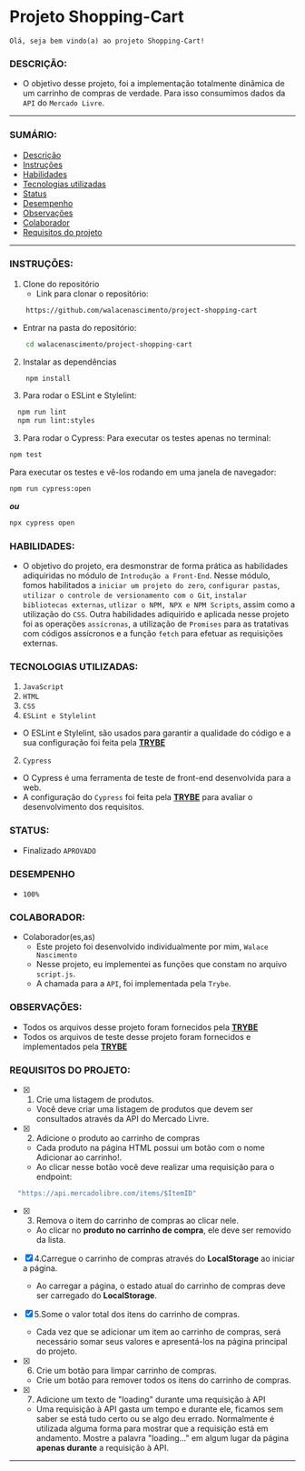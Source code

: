 # Projeto Shopping-Cart
  `Olá, seja bem vindo(a) ao projeto Shopping-Cart!`

### DESCRIÇÃO:
* O objetivo desse projeto, foi a implementação totalmente dinâmica de um carrinho de compras de verdade. Para isso
consumimos dados da `API` do `Mercado Livre`.

---

### SUMÁRIO:
  - [Descrição](#descrição)
  - [Instruções](#instruções)
  - [Habilidades](#habilidades)
  - [Tecnologias utilizadas](#tecnologias-utilizadas)
  - [Status](#status)
  - [Desempenho](#desempenho)
  - [Observações](#observações)
  - [Colaborador](#colaborador)
  - [Requisitos do projeto](#requisitos-do-projeto)

  ---

### INSTRUÇÕES:
1. Clone do repositório
    * Link para clonar o repositório:
```bash
    https://github.com/walacenascimento/project-shopping-cart
```

* Entrar na pasta do repositório:
```bash
    cd walacenascimento/project-shopping-cart
```
2. Instalar as dependências
```bash
    npm install
```
3. Para rodar o ESLint e Stylelint:
```bash
  npm run lint
  npm run lint:styles
```
3. Para rodar o Cypress:
Para executar os testes apenas no terminal:

```bash
npm test
```

Para executar os testes e vê-los rodando em uma janela de navegador:

```bash
npm run cypress:open
```
***ou***
```bash
npx cypress open
```

### HABILIDADES:
* O objetivo do projeto, era desmonstrar de forma prática as habilidades adiquiridas no módulo de `Introdução a Front-End`. Nesse módulo, fomos habilitados a `iniciar um projeto do zero`, `configurar pastas`, `utilizar o controle de versionamento com o Git`, `instalar bibliotecas externas`, `utlizar o NPM, NPX e NPM Scripts`, assim como a utilização do `CSS`. Outra habilidades adiquirido e aplicada nesse projeto foi as operações `assícronas`, a utilização de `Promises` para as tratativas com códigos assícronos e a função `fetch` para efetuar as requisições externas.

### TECNOLOGIAS UTILIZADAS:
1. `JavaScript`
2. `HTML`
3. `CSS`
4. `ESLint e Stylelint`
  * O ESLint e Stylelint, são usados para garantir a qualidade do código e a sua configuração foi feita pela <a href="https://betrybe.com">**TRYBE**</a>

2. `Cypress`
  * O Cypress é uma ferramenta de teste de front-end desenvolvida para a web.
  *  A configuração do `Cypress` foi feita pela <a href="https://betrybe.com">**TRYBE**</a> para avaliar o desenvolvimento dos requisitos.

### STATUS:
* Finalizado `APROVADO`

### DESEMPENHO
* `100%`

### COLABORADOR:
* Colaborador(es,as)
    * Este projeto foi desenvolvido individualmente por mim, `Walace Nascimento`
    * Nesse projeto, eu implementei as funções que constam no arquivo `script.js`.
    * A chamada para a `API`, foi implementada pela `Trybe`. 

### OBSERVAÇÕES:
* Todos os arquivos desse projeto foram fornecidos pela <a href="https://betrybe.com">**TRYBE**</a>
* Todos os arquivos de teste desse projeto foram fornecidos e implementados pela <a href="https://betrybe.com">**TRYBE**</a> 


### REQUISITOS DO PROJETO:

- [X] 1. Crie uma listagem de produtos.
    * Você deve criar uma listagem de produtos que devem ser consultados através da API do Mercado Livre.

- [x] 2. Adicione o produto ao carrinho de compras
  * Cada produto na página HTML possui um botão com o nome Adicionar ao carrinho!.
  * Ao clicar nesse botão você deve realizar uma requisição para o endpoint:
```javascript
  "https://api.mercadolibre.com/items/$ItemID"
```

- [x] 3. Remova o item do carrinho de compras ao clicar nele.
  * Ao clicar no **produto no carrinho de compra**, ele deve ser removido da lista.

- [x] 4.Carregue o carrinho de compras através do **LocalStorage** ao iniciar a página.
  * Ao carregar a página, o estado atual do carrinho de compras deve ser carregado do **LocalStorage**.

- [x] 5.Some o valor total dos itens do carrinho de compras.
  * Cada vez que se adicionar um item ao carrinho de compras, será necessário somar seus valores e apresentá-los na página principal do projeto.

- [x] 6. Crie um botão para limpar carrinho de compras.
  * Crie um botão para remover todos os itens do carrinho de compras.

- [x] 7. Adicione um texto de "loading" durante uma requisição à API
  * Uma requisição à API gasta um tempo e durante ele, ficamos sem saber se está tudo certo ou se algo deu errado.
Normalmente é utilizada alguma forma para mostrar que a requisição está em andamento.
Mostre a palavra "loading..." em algum lugar da página **apenas durante** a requisição à API.

---
